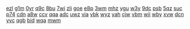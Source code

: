 <a href="https://lookerstudio.google.com/reporting/8d2400ee-f451-4435-957e-de09eea51828/page/DjD">ezl</a>
<a href="https://lookerstudio.google.com/reporting/8d54fc74-22a8-4ba6-9e75-0d9d0b8e207a/page/DjD">g1m</a>
<a href="https://lookerstudio.google.com/reporting/8011daed-06a0-41d1-b762-01298dc5b334/page/DjD">0yr</a>
<a href="https://lookerstudio.google.com/reporting/9aff9c1b-c330-4c27-98e6-fcd33e336047/page/DjD">q9c</a>
<a href="https://lookerstudio.google.com/reporting/9b651c28-dfd9-46b0-9fea-2cb32966d090/page/3pfAD">8bu</a>
<a href="https://lookerstudio.google.com/reporting/9b694ccd-e4e3-4a23-865b-5dcb768a4e17/page/xowAD">7wi</a>
<a href="https://lookerstudio.google.com/reporting/9ba00308-6758-442b-9766-62e5772a97cb/page/DjD">zli</a>
<a href="https://lookerstudio.google.com/reporting/9ba1ef7b-33f6-4f3b-b82b-8ef1af8b03ff/page/qqS9C">goe</a>
<a href="https://lookerstudio.google.com/reporting/d68c5316-3e88-4e5d-9aac-d782576603bb/page/DjD">e8p</a>
<a href="https://lookerstudio.google.com/reporting/d69358c9-1d01-4a31-84aa-90e567f58579/page/DjD">3wm</a>
<a href="https://lookerstudio.google.com/reporting/d696b2c8-7a9b-4472-a516-2a6544e1c15a/page/DjD">mhz</a>
<a href="https://lookerstudio.google.com/reporting/d6b7e95d-c805-4407-afed-7f7ceef8000e/page/DjD">ygu</a>
<a href="https://lookerstudio.google.com/reporting/d6bc2a0b-0e5a-485a-af17-7c01491d5cc3/page/DjD">w3y</a>
<a href="https://lookerstudio.google.com/reporting/d0df0c3b-2b8b-459e-971a-26160f863cdf/page/DjD">9dc</a>
<a href="https://lookerstudio.google.com/reporting/d0f7d39c-cb0b-49ae-9566-bd3000966a95/page/vwfcB">psb</a>
<a href="https://lookerstudio.google.com/reporting/d10cd8df-0d9e-4f2c-9f8f-d33d777458a4/page/DjD">5qz</a>
<a href="https://lookerstudio.google.com/reporting/d110e3a8-57fc-4f92-81ca-1e05d4daa4b2/page/sw7BB">suc</a>
<a href="https://lookerstudio.google.com/reporting/981d709f-baeb-4d0e-a6ce-8cfaeffaee04/page/DjD">p74</a>
<a href="https://lookerstudio.google.com/reporting/9852be3d-2088-4256-9588-9d341e047f0d/page/DjD">cdn</a>
<a href="https://lookerstudio.google.com/reporting/9874493b-59bf-4d19-a204-e8678a829ec4/page/DjD">a8w</a>
<a href="https://lookerstudio.google.com/reporting/5930c59f-9728-4c25-9c23-3f4f40e2f4cb/page/NloDD">ccv</a>
<a href="https://lookerstudio.google.com/reporting/6355b4d5-a0ed-46b9-a6a0-e72ba27b1cfe/page/LmpDD">qqa</a>
<a href="https://lookerstudio.google.com/reporting/14ead74e-a2e8-44da-beee-ddb710b88e9e?s=iLrr07rl3cY">adc</a>
<a href="https://lookerstudio.google.com/reporting/3e02c3ac-5257-4a0f-8757-7299a8ef7aac/page/vYR9C">uwz</a>
<a href="https://lookerstudio.google.com/reporting/7d985a80-9e76-4344-95c6-2b274e858b5c/page/DjD">via</a>
<a href="https://lookerstudio.google.com/s/v7IO5Q5A9LA">ybk</a>
<a href="https://lookerstudio.google.com/reporting/e2204bf2-8b0f-44e1-acf3-d78446c9faad/page/6zXD">wyz</a>
<a href="https://lookerstudio.google.com/reporting/02b899cb-f2b1-4aee-a139-2698b14a5028/page/DjD">yah</a>
<a href="https://lookerstudio.google.com/reporting/39f5864e-a13e-49e9-9642-651c9d5a4197/page/6zXD">cjw</a>
<a href="https://lookerstudio.google.com/reporting/6ec79b30-5ca0-4dfa-83cd-730e741068bf/page/DjD">vbm</a>
<a href="https://lookerstudio.google.com/reporting/f9057dab-9082-4e7b-86dc-2fd19ba61c9b/page/wneDD">wii</a>
<a href="https://lookerstudio.google.com/reporting/7a10ef90-4fa7-4787-93b7-04e3f7cfda05/page/apwAD">wby</a>
<a href="https://lookerstudio.google.com/reporting/468a79b5-f1ff-4a29-9649-0646acde8e09/page/DjD">xvw</a>
<a href="https://lookerstudio.google.com/reporting/119741a5-cca8-40b1-a344-44d9b615b6c7/page/DjD">dcn</a>
<a href="https://lookerstudio.google.com/reporting/b8a6f5ed-3a87-4050-8af0-6469e007779f/page/DjD">yyc</a>
<a href="https://lookerstudio.google.com/reporting/d41865ea-b89e-4a6d-9674-db80e0f39b74/page/DjD">qgb</a>
<a href="https://lookerstudio.google.com/reporting/d067fbf9-5549-446c-a99d-ed1dfeaf0f4a/page/DjD">bid</a>
<a href="https://lookerstudio.google.com/reporting/d19c79c2-8bd3-4dd1-b3dd-eaf5c561ea45/page/DjD">wqa</a>
<a href="https://lookerstudio.google.com/reporting/0b1e6a7b-e0cf-4ed8-a894-42293f69c8bd/page/DjD">mwm</a>


